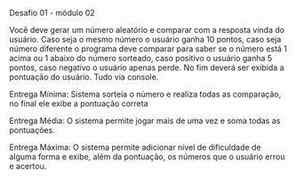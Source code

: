 Desafio 01 - módulo 02

Você deve gerar um número aleatório e comparar com a resposta vinda do 
usuário. Caso seja o mesmo número o usuário ganha 10 pontos, caso seja
número diferente o programa deve comparar para saber se o número está 1
acima ou 1 abaixo do número sorteado, caso positivo o usuário ganha 5
pontos, caso negativo o usuário apenas perde. No fim deverá ser exibida
a pontuação do usuário. Tudo via console.

Entrega Mínima: Sistema sorteia o número e realiza todas as comparação,
                no final ele exibe a pontuação correta

Entrega Média: O sistema permite jogar mais de uma vez e soma todas as
                pontuações.

Entrega Máxima: O sistema permite adicionar nível de dificuldade de 
                alguma forma e exibe, além da pontuação, os números 
                que o usuário errou e acertou.
